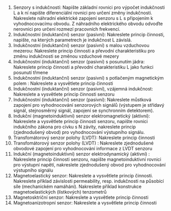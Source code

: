 1. Senzory s indukčností: Napište základní rovnici pro výpočet indukčnosti L a k ní napište diferenciální rovnici pro určení
změny indukčnosti. Nakreslete náhradní elektrické zapojení senzoru s L s připojením k vyhodnocovacímu obvodu. Z
náhradního elektrického obvodu odvoďte nerovnici pro určení rozmezí pracovních frekvencí.
2. Indukčnostní (induktanční) senzor (pasivní): Nakreslete princip činnosti, napište, na kterých parametrech je indukčnost
L závislá.
3. Indukčnostní (induktanční) senzor (pasivní) s malou vzduchovou mezerou: Nakreslete princip činnosti a převodní
charakteristiku pro změnu indukčnosti se změnou vzduchové mezery
4. Indukčnostní (induktanční) senzor (pasivní) s posunutím jádra: Nakreslete princip činnosti a převodní charakteristiku L
jako funkci posunutí třmene
5. Indukčnostní (induktanční) senzor (pasivní) s potlačeným magnetickým polem : Nakreslete a vysvětlete princip činnosti
6. Indukčnostní (induktanční) senzor (pasivní), vzájemná indukčnost: Nakreslete a vysvětlete princip činnosti senzoru
7. Indukčnostní (induktanční) senzor (pasivní): Nakreslete můstková zapojení pro vyhodnocování senzorových signálů
(výstupem je střídavý signál, stejnosměrný signál, zapojení se synchronním detektorem).
8. Indukční (magnetoinduktivní) senzor elektromagnetický (aktivní): Nakreslete a vysvětlete princip činnosti senzoru,
napište rovnici indukčního zákona pro cívku s N závity, nakreslete princip (zjednodušený obvod) pro vyhodnocování
výstupního signálu.
9. Transfomátorový senzor polohy (LVDT): Nakreslete princip činnosti
10. Transfomátorový senzor polohy (LVDT) : Nakreslete zjednodušené obvodové zapojení pro vyhodnocování informace z
LVDT senzoru
11. Indukční (magnetoinduktivní) senzor elektrodynamický (aktivní) : Nakreslete princip činnosti senzoru, napište
magnetoinduktivní rovnici pro výstupní napětí, nakreslete zjednodušený obvod pro vyhodnocování výstupního
signálu
12. Magnetoelastický senzor: Nakreslete a vysvětlete princip činnosti. Nakreslete příklad závislosti permeability, resp.
indukčnosti na působící síle (mechanickém namáhání). Nakreslete příklad konstrukce magnetoelastických (lístkových)
tenzometrů
13. Magnetosktriční senzor: Nakreslete a vysvětlete princip činnosti
14. Magnetoanizotropní senzor: Nakreslete a vysvětlete princip činnosti